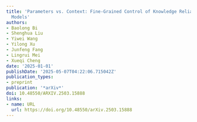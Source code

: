 ```yaml
---
title: 'Parameters vs. Context: Fine-Grained Control of Knowledge Reliance in Language
  Models'
authors:
- Baolong Bi
- Shenghua Liu
- Yiwei Wang
- Yilong Xu
- Junfeng Fang
- Lingrui Mei
- Xueqi Cheng
date: '2025-01-01'
publishDate: '2025-05-07T04:22:06.715042Z'
publication_types:
- preprint
publication: '*arXiv*'
doi: 10.48550/ARXIV.2503.15888
links:
- name: URL
  url: https://doi.org/10.48550/arXiv.2503.15888
---
```

